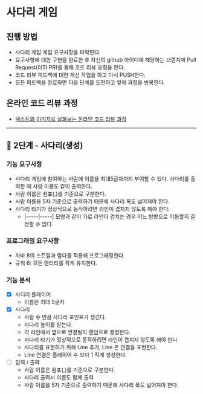 # 사다리 게임
## 진행 방법
* 사다리 게임 게임 요구사항을 파악한다.
* 요구사항에 대한 구현을 완료한 후 자신의 github 아이디에 해당하는 브랜치에 Pull Request(이하 PR)를 통해 코드 리뷰 요청을 한다.
* 코드 리뷰 피드백에 대한 개선 작업을 하고 다시 PUSH한다.
* 모든 피드백을 완료하면 다음 단계를 도전하고 앞의 과정을 반복한다.

## 온라인 코드 리뷰 과정
* [텍스트와 이미지로 살펴보는 온라인 코드 리뷰 과정](https://github.com/nextstep-step/nextstep-docs/tree/master/codereview)

---
## 🚀 2단계 - 사다리(생성)
### 기능 요구사항
- 사다리 게임에 참여하는 사람에 이름을 최대5글자까지 부여할 수 있다. 사다리를 출력할 때 사람 이름도 같이 출력한다.
- 사람 이름은 쉼표(,)를 기준으로 구분한다.
- 사람 이름을 5자 기준으로 출력하기 때문에 사다리 폭도 넓어져야 한다.
- 사다리 타기가 정상적으로 동작하려면 라인이 겹치지 않도록 해야 한다.
  - |-----|-----| 모양과 같이 가로 라인이 겹치는 경우 어느 방향으로 이동할지 결정할 수 없다.

### 프로그래밍 요구사항
- 자바 8의 스트림과 람다를 적용해 프로그래밍한다.
- 규칙 6: 모든 엔티티를 작게 유지한다.

### 기능 분석
- [x] 사디리 플레이어
  - 이름은 최대 5글자
- [x] 사다리
  - 사람 수 만큼 사다리 포인트가 생긴다.
  - 사다리 높이를 받는다.
  - 각 라인에서 옆으로 연결될지 랜덤으로 결정한다.
  - 사다리 타기가 정상적으로 동작하려면 라인이 겹치지 않도록 해야 한다.
  - 사다리를 표현하기 위해 Line 추가, Line 은 연결을 표현한다.
  - Line 연결은 플레이어 수 보다 1 작게 생성한다.
- [ ] 입력 / 출력 
  - 사람 이름은 쉼표(,)를 기준으로 구분한다.
  - 사다리 출력시 이름도 함꼐 출력
  - 사람 이름을 5자 기준으로 출력하기 때문에 사다리 폭도 넓어져야 한다.
